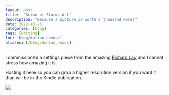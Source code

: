 ```yaml
---
layout: post
title:  "Scion of Storms Art"
description: "Because a picture is worth a thousand words"
date: 2022-10-25
categories: [blog]
tags: [writing]
loc: 'blog/darian_nexus/'
aliases: [/blog/darian_nexus]
---
```


I commissioned a settings piece from the amazing [Richard Lay](https://www.instagram.com/richardlayart) and I cannot stress how amazing it is.

Hosting it here so you can grab a higher resolution version if you want it than will be in the Kindle publication.

![](cover.jpg?class="img-full")
